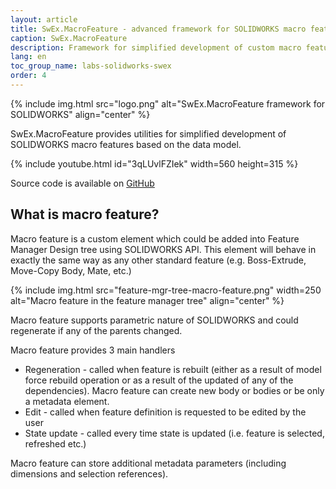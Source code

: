 ```yaml
---
layout: article
title: SwEx.MacroFeature - advanced framework for SOLIDWORKS macro feature
caption: SwEx.MacroFeature
description: Framework for simplified development of custom macro features using SOLIDWORKS API
lang: en
toc_group_name: labs-solidworks-swex
order: 4
---
```

{% include img.html src="logo.png" alt="SwEx.MacroFeature framework for SOLIDWORKS" align="center" %}

SwEx.MacroFeature provides utilities for simplified development of SOLIDWORKS macro features based on the data model.

{% include youtube.html id="3qLUvlFZIek" width=560 height=315 %}

Source code is available on [GitHub](https://github.com/codestackdev/swex-macrofeature)

## What is macro feature?

Macro feature is a custom element which could be added into Feature Manager Design tree using SOLIDWORKS API. This element will behave in exactly the same way as any other standard feature (e.g. Boss-Extrude, Move-Copy Body, Mate, etc.)

{% include img.html src="feature-mgr-tree-macro-feature.png" width=250 alt="Macro feature in the feature manager tree" align="center" %}

Macro feature supports parametric nature of SOLIDWORKS and could regenerate if any of the parents changed.

Macro feature provides 3 main handlers

* Regeneration - called when feature is rebuilt (either as a result of model force rebuild operation or as a result of the updated of any of the dependencies). Macro feature can create new body or bodies or be only a metadata element.
* Edit - called when feature definition is requested to be edited by the user
* State update - called every time state is updated (i.e. feature is selected, refreshed etc.)

Macro feature can store additional metadata parameters (including dimensions and selection references).
